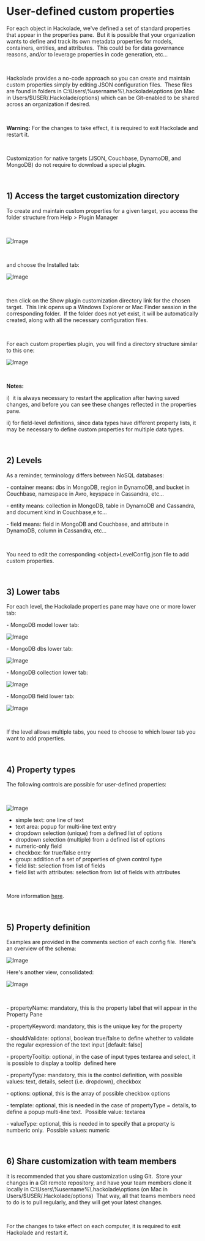 # User-defined custom properties

For each object in Hackolade, we've defined a set of standard properties that appear in the properties pane.&nbsp; But it is possible that your organization wants to define and track its own metadata properties for models, containers, entities, and attributes.&nbsp; This could be for data governance reasons, and/or to leverage properties in code generation, etc...&nbsp;

&nbsp;

Hackolade provides a no-code approach so you can create and maintain custom properties simply by editing JSON configuration files.&nbsp; These files are found in folders in C:\\Users\\%username%\\.hackolade\\options (on Mac in Users/$USER/.Hackolade/options) which can be Git-enabled to be shared across an organization if desired.

&nbsp;

**Warning:** For the changes to take effect, it is required to exit Hackolade and restart it.

&nbsp;

Customization for native targets (JSON, Couchbase, DynamoDB, and MongoDB) do not require to download a special plugin. &nbsp;

&nbsp;

## &#49;) Access the target customization directory

To create and maintain custom properties for a given target, you access the folder structure from Help \> Plugin Manager

&nbsp;

![Image](<lib/Plugin%20Manager%20menu%20new.png>)

&nbsp;

and choose the Installed tab:

![Image](<lib/Plugin%20Manager%20Installed%20tab.png>)

&nbsp;

then click on the Show plugin customization directory link for the chosen target.&nbsp; This link opens up a Windows Explorer or Mac Finder session in the corresponding folder.&nbsp; If the folder does not yet exist, it will be automatically created, along with all the necessary configuration files.

&nbsp;

For each custom properties plugin, you will find a directory structure similar to this one:

![Image](<lib/Plugin%20-%20Custom%20Prop%20-%20directory%20struc%20new.png>)

&nbsp;

**Notes:**&nbsp;

i)&nbsp; it is always necessary to restart the application after having saved changes, and before you can see these changes reflected in the properties pane.

ii) for field-level definitions, since data types have different property lists, it may be necessary to define custom properties for multiple data types.

&nbsp;

## &#50;) Levels

As a reminder, terminology differs between NoSQL databases:

\- container means: dbs in MongoDB, region in DynamoDB, and bucket in Couchbase, namespace in Avro, keyspace in Cassandra, etc...

\- entity means: collection in MongoDB, table in DynamoDB and Cassandra, and document kind in Couchbase,e tc...

\- field means: field in MongoDB and Couchbase, and attribute in DynamoDB, column in Cassandra, etc...

&nbsp;

You need to edit the corresponding \<object\>LevelConfig.json file to add custom properties.

&nbsp;

## &#51;) Lower tabs

For each level, the Hackolade properties pane may have one or more lower tab:

\- MongoDB model lower tab:

![Image](<lib/MongoDB%20model%20lower%20tab.png>)

\- MongoDB dbs lower tab:

![Image](<lib/MongoDB%20dbs%20lower%20tab.png>)

\- MongoDB collection lower tab:

![Image](<lib/MongoDB%20collection%20lower%20tab.png>)

\- MongoDB field lower tab:

![Image](<lib/MongoDB%20field%20lower%20tab.png>)

&nbsp;

If the level allows multiple tabs, you need to choose to which lower tab you want to add properties.

&nbsp;

## &#52;) Property types

The following controls are possible for user-defined properties:

&nbsp;

![Image](<lib/Plugin%20-%20possible%20property%20types.png>)

* simple text: one line of text
* text area: popup for multi-line text entry
* dropdown selection (unique) from a defined list of options
* dropdown selection (multiple) from a defined list of options
* numeric-only field
* checkbox: for true/false entry
* group: addition of a set of properties of given control type
* field list: selection from list of fields
* field list with attributes: selection from list of fields with attributes

&nbsp;

More information [here](<https://github.com/hackolade/plugins#26-property-controls> "target=\"\_blank\"").

&nbsp;

## &#53;) Property definition

Examples are provided in the comments section of each config file.&nbsp; Here's an overview of the schema:

![Image](<lib/Plugin%20-%20property%20schema.png>)

Here's another view, consolidated:

![Image](<lib/Plugin%20-%20custom%20props%20consolidated%20schema.png>)

&nbsp;

\- propertyName: mandatory, this is the property label that will appear in the Property Pane

\- propertyKeyword: mandatory, this is the unique key for the property

\- shouldValidate: optional, boolean true/false to define whether to validate the regular expression of the text input \[default: false\]

\- propertyTooltip: optional, in the case of input types textarea and select, it is possible to display a tooltip&nbsp; defined here

\- propertyType: mandatory, this is the control definition, with possible values: text, details, select (i.e. dropdown), checkbox&nbsp;

\- options: optional, this is the array of possible checkbox options

\- template: optional, this is needed in the case of propertyType = details, to define a popup multi-line text.&nbsp; Possible value: textarea

\- valueType: optional, this is needed in to specify that a property is numberic only.&nbsp; Possible values: numeric

&nbsp;

## &#54;) Share customization with team members

it is recommended that you share customization using Git.&nbsp; Store your changes in a Git remote repository, and have your team members clone it locally in C:\\Users\\%username%\\.hackolade\\options (on Mac in Users/$USER/.Hackolade/options)&nbsp; That way, all that teams members need to do is to pull regularly, and they will get your latest changes.

&nbsp;

For the changes to take effect on each computer, it is required to exit Hackolade and restart it.

&nbsp;

